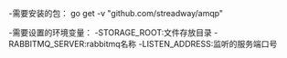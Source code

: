 -需要安装的包： go get -v "github.com/streadway/amqp"

-需要设置的环境变量： 
-STORAGE_ROOT:文件存放目录 
-RABBITMQ_SERVER:rabbitmq名称 
-LISTEN_ADDRESS:监听的服务端口号